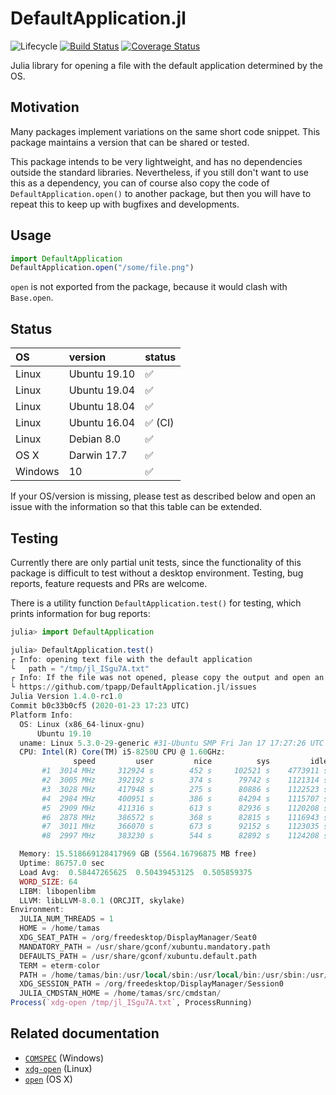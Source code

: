# DefaultApplication.jl

![Lifecycle](https://img.shields.io/badge/lifecycle-maturing-blue.svg)
[![Build Status](https://travis-ci.org/tpapp/DefaultApplication.jl.svg?branch=master)](https://travis-ci.org/tpapp/DefaultApplication.jl)
[![Coverage Status](https://coveralls.io/repos/tpapp/DefaultApplication.jl/badge.svg?branch=master&service=github)](https://coveralls.io/github/tpapp/DefaultApplication.jl?branch=master)

Julia library for opening a file with the default application determined by the OS.

## Motivation

Many packages implement variations on the same short code snippet. This package maintains a version that can be shared or tested.

This package intends to be very lightweight, and has no dependencies outside the standard libraries. Nevertheless, if you still don't want to use this as a dependency, you can of course also copy the code of `DefaultApplication.open()` to another package, but then you will have to repeat this to keep up with bugfixes and developments.

## Usage

```julia
import DefaultApplication
DefaultApplication.open("/some/file.png")
```

`open` is not exported from the package, because it would clash with `Base.open`.

## Status

| OS      | version      | status  |
|:--------|:-------------|:------- |
| Linux   | Ubuntu 19.10 | ✅      |
| Linux   | Ubuntu 19.04 | ✅      |
| Linux   | Ubuntu 18.04 | ✅      |
| Linux   | Ubuntu 16.04 | ✅ (CI) |
| Linux   | Debian 8.0   | ✅      |
| OS X    | Darwin 17.7  | ✅      |
| Windows | 10           | ✅      |

If your OS/version is missing, please test as described below and open an issue with the information so that this table can be extended.

## Testing

Currently there are only partial unit tests, since the functionality of this package is difficult to test without a desktop environment. Testing, bug reports, feature requests and PRs are welcome.

There is a utility function `DefaultApplication.test()` for testing, which prints information for bug reports:

```julia
julia> import DefaultApplication

julia> DefaultApplication.test()
┌ Info: opening text file with the default application
└   path = "/tmp/jl_ISgu7A.txt"
┌ Info: If the file was not opened, please copy the output and open an issue at
└ https://github.com/tpapp/DefaultApplication.jl/issues
Julia Version 1.4.0-rc1.0
Commit b0c33b0cf5 (2020-01-23 17:23 UTC)
Platform Info:
  OS: Linux (x86_64-linux-gnu)
      Ubuntu 19.10
  uname: Linux 5.3.0-29-generic #31-Ubuntu SMP Fri Jan 17 17:27:26 UTC 2020 x86_64 x86_64
  CPU: Intel(R) Core(TM) i5-8250U CPU @ 1.60GHz:
              speed         user         nice          sys         idle          irq
       #1  3014 MHz     312924 s        452 s     102521 s    4773911 s          0 s
       #2  3005 MHz     392192 s        374 s      79742 s    1121314 s          0 s
       #3  3028 MHz     417948 s        275 s      80886 s    1122523 s          0 s
       #4  2984 MHz     400951 s        386 s      84294 s    1115707 s          0 s
       #5  2909 MHz     411316 s        613 s      82936 s    1120208 s          0 s
       #6  2878 MHz     386572 s        368 s      82815 s    1116943 s          0 s
       #7  3011 MHz     366070 s        673 s      92152 s    1123035 s          0 s
       #8  2997 MHz     383230 s        544 s      82892 s    1124208 s          0 s

  Memory: 15.518669128417969 GB (5564.16796875 MB free)
  Uptime: 86757.0 sec
  Load Avg:  0.58447265625  0.50439453125  0.505859375
  WORD_SIZE: 64
  LIBM: libopenlibm
  LLVM: libLLVM-8.0.1 (ORCJIT, skylake)
Environment:
  JULIA_NUM_THREADS = 1
  HOME = /home/tamas
  XDG_SEAT_PATH = /org/freedesktop/DisplayManager/Seat0
  MANDATORY_PATH = /usr/share/gconf/xubuntu.mandatory.path
  DEFAULTS_PATH = /usr/share/gconf/xubuntu.default.path
  TERM = eterm-color
  PATH = /home/tamas/bin:/usr/local/sbin:/usr/local/bin:/usr/sbin:/usr/bin:/sbin:/bin:/usr/games:/usr/local/games:/snap/bin
  XDG_SESSION_PATH = /org/freedesktop/DisplayManager/Session0
  JULIA_CMDSTAN_HOME = /home/tamas/src/cmdstan/
Process(`xdg-open /tmp/jl_ISgu7A.txt`, ProcessRunning)
```

## Related documentation

- [`COMSPEC`](https://en.wikipedia.org/wiki/COMSPEC) (Windows)
- [`xdg-open`](https://linux.die.net/man/1/xdg-open) (Linux)
- [`open`](https://ss64.com/osx/open.html) (OS X)
